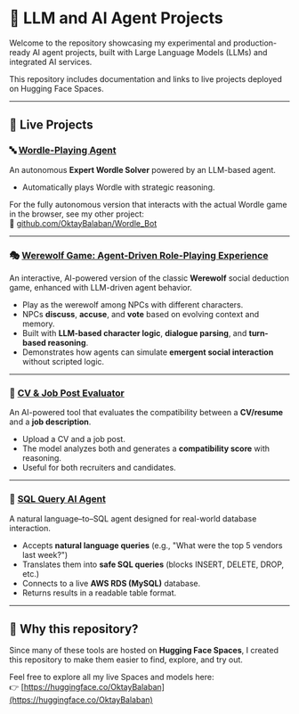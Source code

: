 # 🧠 LLM and AI Agent Projects

Welcome to the repository showcasing my experimental and production-ready AI agent projects, built with Large Language Models (LLMs) and integrated AI services.

This repository includes documentation and links to live projects deployed on Hugging Face Spaces.

---

## 🔗 Live Projects


### 🔤 [Wordle-Playing Agent](https://huggingface.co/spaces/OktayBalaban/Wordle_Playing_Agent)

An autonomous **Expert Wordle Solver** powered by an LLM-based agent.

- Automatically plays Wordle with strategic reasoning.

For the fully autonomous version that interacts with the actual Wordle game in the browser, see my other project:  
🔗 [github.com/OktayBalaban/Wordle_Bot](https://github.com/OktayBalaban/Wordle_Bot)

- ---


### 🎭 [Werewolf Game: Agent-Driven Role-Playing Experience](https://huggingface.co/spaces/OktayBalaban/Werewolf_Game)

An interactive, AI-powered version of the classic **Werewolf** social deduction game, enhanced with LLM-driven agent behavior.

- Play as the werewolf among NPCs with different characters.
- NPCs **discuss**, **accuse**, and **vote** based on evolving context and memory.
- Built with **LLM-based character logic**, **dialogue parsing**, and **turn-based reasoning**.
- Demonstrates how agents can simulate **emergent social interaction** without scripted logic.

---

### 📄 [CV & Job Post Evaluator](https://huggingface.co/spaces/OktayBalaban/CV_JobPost_Evaluator)

An AI-powered tool that evaluates the compatibility between a **CV/resume** and a **job description**.

- Upload a CV and a job post.
- The model analyzes both and generates a **compatibility score** with reasoning.
- Useful for both recruiters and candidates.

---

### 🧮 [SQL Query AI Agent](https://huggingface.co/spaces/OktayBalaban/Okt.ai?logs=container)

A natural language–to–SQL agent designed for real-world database interaction.

- Accepts **natural language queries** (e.g., "What were the top 5 vendors last week?")
- Translates them into **safe SQL queries** (blocks INSERT, DELETE, DROP, etc.)
- Connects to a live **AWS RDS (MySQL)** database.
- Returns results in a readable table format.

---

## 📌 Why this repository?

Since many of these tools are hosted on **Hugging Face Spaces**, I created this repository to make them easier to find, explore, and try out.

Feel free to explore all my live Spaces and models here:  
👉 [https://huggingface.co/OktayBalaban](https://huggingface.co/OktayBalaban)
